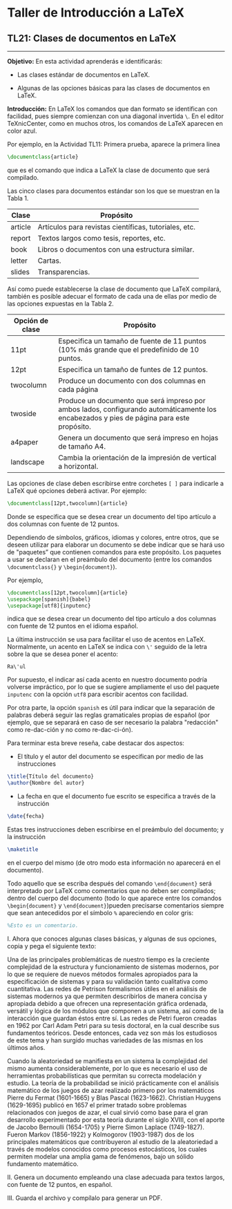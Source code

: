 # Taller de Introducción a LaTeX

## TL21: Clases de documentos en LaTeX

---

**Objetivo:** En esta actividad aprenderás e identificarás:

* Las clases estándar de documentos en LaTeX.

* Algunas de las opciones básicas para las clases de documentos en LaTeX.

**Introducción:** En LaTeX los comandos que dan formato se identifican con facilidad, pues siempre comienzan con una diagonal invertida `\`.
En el editor TeXnicCenter, como en muchos otros, los comandos de LaTeX aparecen en color azul.

Por ejemplo, en la Actividad TL11: Primera prueba, aparece la primera línea

```latex
\documentclass{article}
```

que es el comando que indica a LaTeX la clase de documento que será compilado.

Las cinco clases para documentos estándar son los que se muestran en la Tabla 1.

| Clase      | Propósito                                               |
| ---------- | ------------------------------------------------------- |
| article    | Artículos para revistas científicas, tutoriales, etc.   |
| report     | Textos largos como tesis, reportes, etc.                | 
| book       | Libros o documentos con una estructura similar.         |
| letter     | Cartas.                                                 |
| slides     | Transparencias.                                         |

Así como puede establecerse la clase de documento que LaTeX compilará, también es posible adecuar el formato
de cada una de ellas por medio de las opciones expuestas en la Tabla 2.

| Opción de clase | Propósito                                                                                                                                 |
| --------------- | ----------------------------------------------------------------------------------------------------------------------------------------- |
| 11pt            | Especifica un tamaño de fuente de 11 puntos (10% más grande que el predefinido de 10 puntos.                                              |
| 12pt            | Especifica un tamaño de funtes de 12 puntos.                                                                                              | 
| twocolumn       | Produce un documento con dos columnas en cada página                                                                                      |
| twoside         | Produce un documento que será impreso por ambos lados, configurando automáticamente los encabezados y pies de página para este propósito. |
| a4paper         | Genera un documento que será impreso en hojas de tamaño A4.                                                                               |
| landscape       | Cambia la orientación de la impresión de vertical a horizontal.                                                                           |

Las opciones de clase deben escribirse entre corchetes `[ ]` para indicarle a LaTeX qué opciones deberá activar. Por ejemplo:

```latex
\documentclass[12pt,twocolumn]{article}
```

Donde se especifica que se desea crear un documento del tipo artículo a dos columnas con fuente de 12 puntos.

Dependiendo de símbolos, gráficos, idiomas y colores, entre otros, que se deseen utilizar para elaborar un documento se
debe indicar que se hará uso de "paquetes” que contienen comandos para este propósito.
Los paquetes a usar se declaran en el preámbulo del documento (entre los comandos `\documentclass{}` y `\begin{document}`).

Por ejemplo,

```latex
\documentclass[12pt,twocolumn]{article}
\usepackage[spanish]{babel}
\usepackage[utf8]{inputenc}
```

indica que se desea crear un documento del tipo artículo a dos columnas con fuente de 12 puntos en el idioma español.

La última instrucción se usa para facilitar el uso de acentos en LaTeX. Normalmente, un acento en LaTeX se indica con `\'` seguido
de la letra sobre la que se desea poner el acento:

`Ra\'ul`

Por supuesto, el indicar así cada acento en nuestro documento podría volverse impráctico, por lo que se sugiere ampliamente el uso del paquete
`inputenc` con la opción `utf8` para escribir acentos con facilidad.

Por otra parte, la opción `spanish` es útil para indicar que la separación de palabras deberá seguir las reglas gramaticales propias de español
(por ejemplo, que se separará en caso de ser necesario la palabra "redacción" como re-dac-ción y no como re-dac-ci-ón).

Para terminar esta breve reseña, cabe destacar dos aspectos:

* El título y el autor del documento se especifican por medio de las instrucciones 

```latex
\title{Título del documento}
\author{Nombre del autor}
```

* La fecha en que el documento fue escrito se especifica a través de la instrucción 

```latex
\date{fecha}
```

Estas tres instrucciones deben escribirse en el preámbulo del documento; y la instrucción 

```latex
\maketitle
```

en el cuerpo del mismo (de otro modo esta información no aparecerá en el documento). 

Todo aquello que se escriba después del comando `\end{document}` será interpretado por LaTeX como comentarios que no deben ser compilados;
dentro del cuerpo del documento (todo lo que aparece entre los comandos `\begin{document}` y `\end{document}`)pueden precisarse comentarios
siempre que sean antecedidos por el símbolo `%` apareciendo en color gris: 

```latex
%Esto es un comentario.
```


I. Ahora que conoces algunas clases básicas, y algunas de sus opciones, copia y pega el siguiente texto:

Una de las principales problemáticas de nuestro tiempo es la creciente complejidad de la estructura y funcionamiento de sistemas modernos, por lo que se requiere de nuevos métodos formales apropiados para la especificación de sistemas y para su validación tanto cualitativa como cuantitativa. Las redes de Petrison formalismos útiles en el análisis de sistemas modernos ya que permiten describirlos de manera concisa y apropiada debido a que ofrecen una representación gráfica ordenada, versátil y lógica de los módulos que componen a un sistema, así como de la interacción que guardan éstos entre sí. Las redes de Petri fueron creadas en 1962 por Carl Adam Petri para su tesis doctoral, en la cual describe sus fundamentos teóricos. Desde entonces, cada vez son más los estudiosos de este tema y han surgido muchas variedades de las mismas en los últimos años.

Cuando la aleatoriedad se manifiesta en un sistema la complejidad del mismo aumenta considerablemente, por lo que es necesario el uso de herramientas probabilísticas que permitan su correcta modelación y estudio. La teoría de la probabilidad se inició prácticamente con el análisis matemático de los juegos de azar realizado primero por los matemáticos Pierre du Fermat (1601-1665) y Blas Pascal (1623-1662). Christian Huygens (1629-1695) publicó en 1657 el primer tratado sobre problemas relacionados con juegos de azar, el cual sirvió como base para el gran desarrollo experimentado por esta teoría durante el siglo XVIII, con el aporte de Jacobo Bernoulli (1654-1705) y Pierre Simon Laplace (1749-1827). Fueron Markov (1856-1922) y Kolmogorov (1903-1987) dos de los principales matemáticos que contribuyeron al estudio de la aleatoriedad a través de modelos conocidos como procesos estocásticos, los cuales permiten modelar una amplia gama de fenómenos, bajo un sólido fundamento matemático.

II. Genera un documento empleando una clase adecuada para textos largos, con fuente de 12 puntos, en español.

III. Guarda el archivo y compílalo para generar un PDF.
